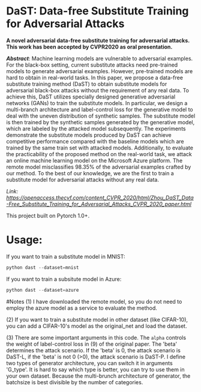 # DaST: Data-free Substitute Training for Adversarial Attacks
**A novel adversarial data-free substitute training for adversarial attacks.
This work has been accepted by CVPR2020 as oral presentation.**

***Abstract***: Machine learning models are vulnerable to adversarial examples. For the black-box setting, current substitute attacks need pre-trained models to generate adversarial examples. However, pre-trained models are hard to obtain in real-world tasks. In this paper, we propose a data-free substitute training method (DaST) to obtain substitute models for adversarial black-box attacks without the requirement of any real data. To achieve this, DaST utilizes specially designed generative adversarial networks (GANs) to train the substitute models. In particular, we design a multi-branch architecture and label-control loss for the generative model to deal with the uneven distribution of synthetic samples. The substitute model is then trained by the synthetic samples generated by the generative model, which are labeled by the attacked model subsequently. The experiments demonstrate the substitute models produced by DaST can achieve competitive performance compared with the baseline models which are trained by the same train set with attacked models. Additionally, to evaluate the practicability of the proposed method on the real-world task, we attack an online machine learning model on the Microsoft Azure platform. The remote model misclassifies 98.35% of the adversarial examples crafted by our method. To the best of our knowledge, we are the first to train a substitute model for adversarial attacks without any real data.

*Link: https://openaccess.thecvf.com/content_CVPR_2020/html/Zhou_DaST_Data-Free_Substitute_Training_for_Adversarial_Attacks_CVPR_2020_paper.html*

This project built on Pytorch 1.0+.

# Usage:

If you want to train a substitute model in MNIST:

```python
python dast --dataset=mnist
```

If you want to train a subsitute model in Azure:
```python
python dast --dataset=azure
```
#Notes
(1) I have downloaded the remote model, so you do not need to employ the azure model as a service to evaluate the method.

(2) If you want to train a substitute model in other dataset (like CIFAR-10), you can add a CIFAR-10's model as the original_net and load the dataset. 

(3) There are some important arguments in this code. The `alpha` controls the weight of label-control loss in (9) of the original paper. The 'beta' determines the attack scenario. If the 'beta' is 0, the attack scenario is DaST-L, if the 'beta' is not 0 (>0), the attack scenario is DaST-P. I define two types of generator architecture, you can switch it in arguments 'G_type'. It is hard to say which type is better, you can try to use them in your own dataset. Because the multi-brunch architecture of generator, the batchsize is best divisible by the number of categories. 

